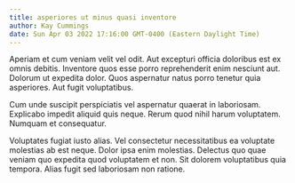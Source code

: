```yaml
---
title: asperiores ut minus quasi inventore
author: Kay Cummings
date: Sun Apr 03 2022 17:16:00 GMT-0400 (Eastern Daylight Time)
---
```

Aperiam et cum veniam velit vel odit. Aut excepturi officia doloribus est ex omnis debitis. Inventore quos esse porro reprehenderit enim nesciunt aut. Dolorum ut expedita dolor. Quos aspernatur natus porro tenetur quia asperiores. Aut fugit voluptatibus.

 Cum unde suscipit perspiciatis vel aspernatur quaerat in laboriosam. Explicabo impedit aliquid quis neque. Rerum quod nihil harum voluptatem. Numquam et consequatur.

 Voluptates fugiat iusto alias. Vel consectetur necessitatibus ea voluptate molestias ab est neque. Dolor ipsa enim molestias. Delectus quo quae veniam quo expedita quod voluptatem et non. Sit dolorem voluptatibus quia tempora. Alias fugit sed laboriosam non ratione.